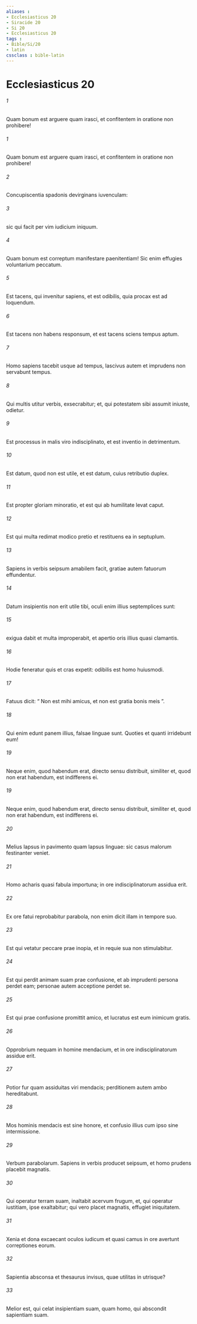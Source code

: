 ```yaml
---
aliases : 
- Ecclesiasticus 20
- Siracide 20
- Si 20
- Ecclesiasticus 20
tags : 
- Bible/Si/20
- latin
cssclass : bible-latin
---
```


# Ecclesiasticus 20

###### 1
Quam bonum est arguere quam irasci, et confitentem in oratione non prohibere!
###### 1
Quam bonum est arguere quam irasci, et confitentem in oratione non prohibere!
###### 2
Concupiscentia spadonis devirginans iuvenculam:
###### 3
sic qui facit per vim iudicium iniquum.
###### 4
Quam bonum est correptum manifestare paenitentiam! Sic enim effugies voluntarium peccatum.
###### 5
Est tacens, qui invenitur sapiens, et est odibilis, quia procax est ad loquendum.
###### 6
Est tacens non habens responsum, et est tacens sciens tempus aptum.
###### 7
Homo sapiens tacebit usque ad tempus, lascivus autem et imprudens non servabunt tempus.
###### 8
Qui multis utitur verbis, exsecrabitur; et, qui potestatem sibi assumit iniuste, odietur.
###### 9
Est processus in malis viro indisciplinato, et est inventio in detrimentum.
###### 10
Est datum, quod non est utile, et est datum, cuius retributio duplex.
###### 11
Est propter gloriam minoratio, et est qui ab humilitate levat caput.
###### 12
Est qui multa redimat modico pretio et restituens ea in septuplum.
###### 13
Sapiens in verbis seipsum amabilem facit, gratiae autem fatuorum effundentur.
###### 14
Datum insipientis non erit utile tibi, oculi enim illius septemplices sunt:
###### 15
exigua dabit et multa improperabit, et apertio oris illius quasi clamantis.
###### 16
Hodie feneratur quis et cras expetit: odibilis est homo huiusmodi.
###### 17
Fatuus dicit: “ Non est mihi amicus, et non est gratia bonis meis ”.
###### 18
Qui enim edunt panem illius, falsae linguae sunt. Quoties et quanti irridebunt eum!
###### 19
Neque enim, quod habendum erat, directo sensu distribuit, similiter et, quod non erat habendum, est indifferens ei.
###### 19
Neque enim, quod habendum erat, directo sensu distribuit, similiter et, quod non erat habendum, est indifferens ei.
###### 20
Melius lapsus in pavimento quam lapsus linguae: sic casus malorum festinanter veniet.
###### 21
Homo acharis quasi fabula importuna; in ore indisciplinatorum assidua erit.
###### 22
Ex ore fatui reprobabitur parabola, non enim dicit illam in tempore suo.
###### 23
Est qui vetatur peccare prae inopia, et in requie sua non stimulabitur.
###### 24
Est qui perdit animam suam prae confusione, et ab imprudenti persona perdet eam; personae autem acceptione perdet se.
###### 25
Est qui prae confusione promittit amico, et lucratus est eum inimicum gratis.
###### 26
Opprobrium nequam in homine mendacium, et in ore indisciplinatorum assidue erit.
###### 27
Potior fur quam assiduitas viri mendacis; perditionem autem ambo hereditabunt.
###### 28
Mos hominis mendacis est sine honore, et confusio illius cum ipso sine intermissione.
###### 29
Verbum parabolarum. Sapiens in verbis producet seipsum, et homo prudens placebit magnatis.
###### 30
Qui operatur terram suam, inaltabit acervum frugum, et, qui operatur iustitiam, ipse exaltabitur; qui vero placet magnatis, effugiet iniquitatem.
###### 31
Xenia et dona excaecant oculos iudicum et quasi camus in ore avertunt correptiones eorum.
###### 32
Sapientia absconsa et thesaurus invisus, quae utilitas in utrisque?
###### 33
Melior est, qui celat insipientiam suam, quam homo, qui abscondit sapientiam suam.
